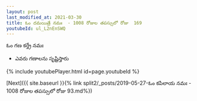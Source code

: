 ```yaml
---
layout: post
last_modified_at: 2021-03-30
title: ఓం దమయిత్రే నమః  - 1008 రోజుల తపస్సులో రోజు  169
youtubeId: ul_L2nEnSWQ
---
```

 
 
 ఓం గణ కర్త్రే నమః  
 
 -  ఎవరు గణాలను సృష్టిస్తారు 
 
  
 
  
 
 
 
 
 
 


{% include youtubePlayer.html id=page.youtubeId %}
 
[Next]({{ site.baseurl }}{% link  split2/_posts/2019-05-27-ఓం కపిలాయ నమః   - 1008 రోజుల తపస్సులో రోజు  93.md%})
 
